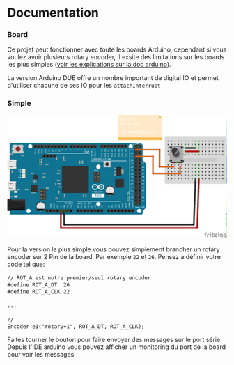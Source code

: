 # Documentation

### Board
Ce projet peut fonctionner avec toute les boards Arduino, cependant si vous voulez avoir plusieurs rotary encoder,
il exsite des limitations sur les boards les plus simples
([voir les explications sur la doc arduino](ttps://www.arduino.cc/reference/en/language/functions/external-interrupts/attachinterrupt/)).

La version Arduino DUE offre un nombre important de digital IO et permet d'utiliser chacune de ses IO pour
les `attachInterrupt`

### Simple
![Branchement simple](https://raw.githubusercontent.com/kappuccino/box-simulator/main/doc/cablage-simple.png)

Pour la version la plus simple vous pouvez simplement brancher un rotary encoder sur 2 Pin de la board. Par exemple
`22` et `26`. Pensez à définir votre code tel que:


```
// ROT_A est notre premier/seul rotary encoder
#define ROT_A_DT  26
#define ROT_A_CLK 22

...

//
Encoder e1("rotary+1", ROT_A_DT, ROT_A_CLK);
``` 

Faites tourner le bouton pour faire envoyer des messages sur le port série. Depuis l'IDE arduino vous pouvez afficher
un monitoring du port de la board pour voir les messages

